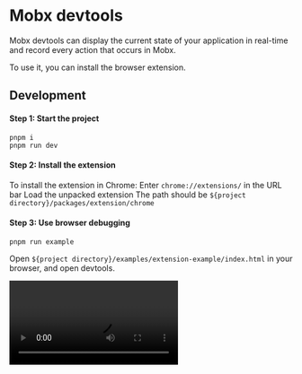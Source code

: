 # Mobx devtools

  Mobx devtools can display the current state of your application in real-time and record every action that occurs in Mobx.

  To use it, you can install the browser extension.

## Development

#### Step 1: Start the project
```shell
pnpm i
pnpm run dev
```

#### Step 2: Install the extension
To install the extension in Chrome:
Enter `chrome://extensions/` in the URL bar
Load the unpacked extension
The path should be `${project directory}/packages/extension/chrome`

#### Step 3: Use browser debugging
```shell
pnpm run example
```

Open `${project directory}/examples/extension-example/index.html` in your browser, and open devtools.



<video src="https://private-user-images.githubusercontent.com/160824233/306896559-c5caf127-a2a1-4251-a2c1-2a5e96c61ff6.mp4?jwt=eyJhbGciOiJIUzI1NiIsInR5cCI6IkpXVCJ9.eyJpc3MiOiJnaXRodWIuY29tIiwiYXVkIjoicmF3LmdpdGh1YnVzZXJjb250ZW50LmNvbSIsImtleSI6ImtleTUiLCJleHAiOjE3MDg2MDI1NzMsIm5iZiI6MTcwODYwMjI3MywicGF0aCI6Ii8xNjA4MjQyMzMvMzA2ODk2NTU5LWM1Y2FmMTI3LWEyYTEtNDI1MS1hMmMxLTJhNWU5NmM2MWZmNi5tcDQ_WC1BbXotQWxnb3JpdGhtPUFXUzQtSE1BQy1TSEEyNTYmWC1BbXotQ3JlZGVudGlhbD1BS0lBVkNPRFlMU0E1M1BRSzRaQSUyRjIwMjQwMjIyJTJGdXMtZWFzdC0xJTJGczMlMkZhd3M0X3JlcXVlc3QmWC1BbXotRGF0ZT0yMDI0MDIyMlQxMTQ0MzNaJlgtQW16LUV4cGlyZXM9MzAwJlgtQW16LVNpZ25hdHVyZT0zZTg2ODFjNGFlNTQwMjZhY2E5ZGEwOTVhNTJiMTA0ZDlhZjEyOTZkYTUwOWZhNjc2ZTRkZGMxNjcwYTIzYWEzJlgtQW16LVNpZ25lZEhlYWRlcnM9aG9zdCZhY3Rvcl9pZD0wJmtleV9pZD0wJnJlcG9faWQ9MCJ9.QCyAaJzBr6dx2d8IPOZogyK0CkNB-nykjzzT8tfTxhY"></video>
